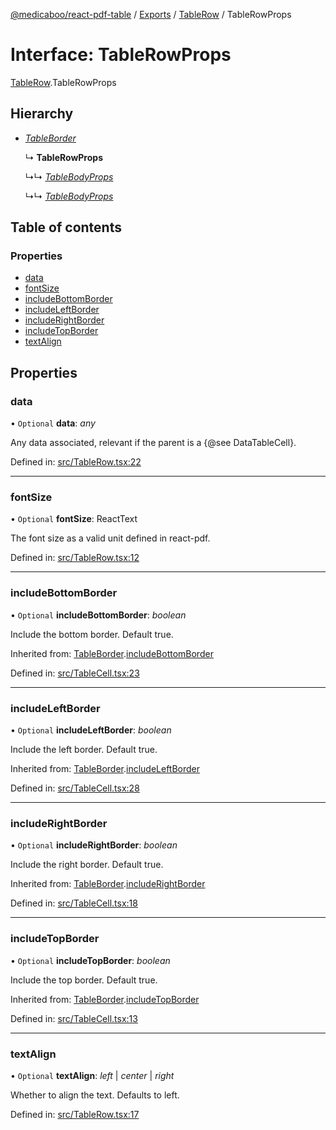 [@medicaboo/react-pdf-table](../README.md) / [Exports](../modules.md) / [TableRow](../modules/tablerow.md) / TableRowProps

# Interface: TableRowProps

[TableRow](../modules/tablerow.md).TableRowProps

## Hierarchy

* [*TableBorder*](tablecell.tableborder.md)

  ↳ **TableRowProps**

  ↳↳ [*TableBodyProps*](tablebody.tablebodyprops.md)

  ↳↳ [*TableBodyProps*](index.tablebodyprops.md)

## Table of contents

### Properties

- [data](tablerow.tablerowprops.md#data)
- [fontSize](tablerow.tablerowprops.md#fontsize)
- [includeBottomBorder](tablerow.tablerowprops.md#includebottomborder)
- [includeLeftBorder](tablerow.tablerowprops.md#includeleftborder)
- [includeRightBorder](tablerow.tablerowprops.md#includerightborder)
- [includeTopBorder](tablerow.tablerowprops.md#includetopborder)
- [textAlign](tablerow.tablerowprops.md#textalign)

## Properties

### data

• `Optional` **data**: *any*

Any data associated, relevant if the parent is a {@see DataTableCell}.

Defined in: [src/TableRow.tsx:22](https://github.com/Medicaboo/react-pdf-table/blob/6c04208/src/TableRow.tsx#L22)

___

### fontSize

• `Optional` **fontSize**: ReactText

The font size as a valid unit defined in react-pdf.

Defined in: [src/TableRow.tsx:12](https://github.com/Medicaboo/react-pdf-table/blob/6c04208/src/TableRow.tsx#L12)

___

### includeBottomBorder

• `Optional` **includeBottomBorder**: *boolean*

Include the bottom border. Default true.

Inherited from: [TableBorder](tablecell.tableborder.md).[includeBottomBorder](tablecell.tableborder.md#includebottomborder)

Defined in: [src/TableCell.tsx:23](https://github.com/Medicaboo/react-pdf-table/blob/6c04208/src/TableCell.tsx#L23)

___

### includeLeftBorder

• `Optional` **includeLeftBorder**: *boolean*

Include the left border. Default true.

Inherited from: [TableBorder](tablecell.tableborder.md).[includeLeftBorder](tablecell.tableborder.md#includeleftborder)

Defined in: [src/TableCell.tsx:28](https://github.com/Medicaboo/react-pdf-table/blob/6c04208/src/TableCell.tsx#L28)

___

### includeRightBorder

• `Optional` **includeRightBorder**: *boolean*

Include the right border. Default true.

Inherited from: [TableBorder](tablecell.tableborder.md).[includeRightBorder](tablecell.tableborder.md#includerightborder)

Defined in: [src/TableCell.tsx:18](https://github.com/Medicaboo/react-pdf-table/blob/6c04208/src/TableCell.tsx#L18)

___

### includeTopBorder

• `Optional` **includeTopBorder**: *boolean*

Include the top border. Default true.

Inherited from: [TableBorder](tablecell.tableborder.md).[includeTopBorder](tablecell.tableborder.md#includetopborder)

Defined in: [src/TableCell.tsx:13](https://github.com/Medicaboo/react-pdf-table/blob/6c04208/src/TableCell.tsx#L13)

___

### textAlign

• `Optional` **textAlign**: *left* \| *center* \| *right*

Whether to align the text. Defaults to left.

Defined in: [src/TableRow.tsx:17](https://github.com/Medicaboo/react-pdf-table/blob/6c04208/src/TableRow.tsx#L17)
